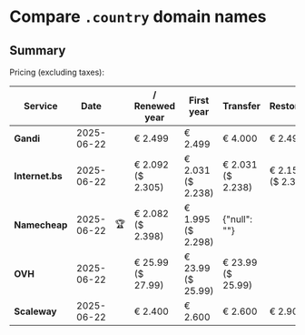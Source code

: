# Compare `.country` domain names

## Summary

Pricing (excluding taxes):

| Service | Date |  | / Renewed year | First year | Transfer | Restoration |
|--|--|--|--|--|--|--|
| **Gandi** | 2025-06-22 |  | € 2.499 | € 2.499 | € 4.000 | € 2.499 |
| **Internet.bs** | 2025-06-22 |  | € 2.092<br>($ 2.305) | € 2.031<br>($ 2.238) | € 2.031<br>($ 2.238) | € 2.154<br>($ 2.373) |
| **Namecheap** | 2025-06-22 | 🏆 | € 2.082<br>($ 2.398) | € 1.995<br>($ 2.298) | {"null": ""} |  |
| **OVH** | 2025-06-22 |  | € 25.99<br>($ 27.99) | € 23.99<br>($ 25.99) | € 23.99<br>($ 25.99) |  |
| **Scaleway** | 2025-06-22 |  | € 2.400 | € 2.600 | € 2.600 | € 2.900 |
